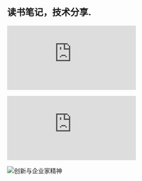 ## 读书笔记，技术分享.

![搞定无压工作的艺术](http://stanzhai.github.io/ReadingShare/getting-things-done.html)

![Effective-Programming:More Than Writing Code](http://stanzhai.github.io/ReadingShare/Effective-Programming.html)

![创新与企业家精神](http://stanzhai.github.io/ReadingShare/Innovation-Enterpreneurship)
